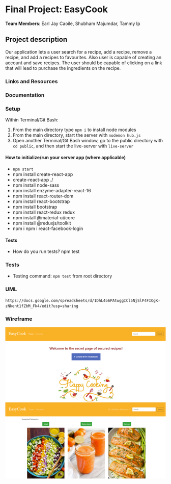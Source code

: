 # Final Project: EasyCook

**Team Members**: Earl Jay Caoile, Shubham Majumdar, Tammy Ip

## Project description

Our application lets a user search for a recipe, add a recipe, remove a recipe, and add a recipes to favourites. Also user is capable of creating an account and save recipes. The user should be capable of clicking on a link that will lead to purchase the ingredients on the recipe.

### Links and Resources



### Documentation



### Setup

Within Terminal/Git Bash:

1. From the main directory type `npm i` to install node modules
2. From the main directory, start the server with `nodemon hub.js`
3. Open another Terminal/Git Bash window, go to the public directory with `cd public`, and then start the live-server with `live-server`

#### How to initialize/run your server app (where applicable)
* `npm start`
* npm install create-react-app
* create-react-app ./
* npm install node-sass
* npm install enzyme-adapter-react-16
* npm install react-router-dom
* npm install react-bootstrap
* npm install bootstrap
* npm install react-redux redux
* npm install @material-ui/core
* npm install @reduxjs/toolkit
* npm i npm i react-facebook-login

  
#### Tests
* How do you run tests?
npm test

### Tests

- Testing command: `npm test` from root directory

### UML

`https://docs.google.com/spreadsheets/d/1DhL4o6PAtwggICl5NjSlP4FIOgK-zNkent1fZbM_Fk4/edit?usp=sharing`


### Wireframe

![Wireframe Page 1](Wireframe_1.png)
![Wireframe Page 2](Wireframe_2.png)
